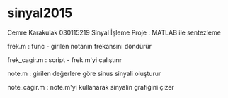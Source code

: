 # sinyal2015

Cemre Karakulak
030115219
Sinyal İşleme
Proje : MATLAB ile sentezleme

frek.m : func - girilen notanın frekansını döndürür

frek_cagir.m : script - frek.m'yi çalıştırır

note.m : girilen değerlere göre sinus sinyali oluşturur

note_cagir.m : note.m'yi kullanarak sinyalin grafiğini çizer
